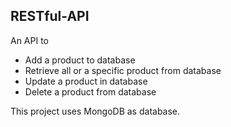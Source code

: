 ## RESTful-API

An API to <ul>
<li>Add a product to database</li>
<li>Retrieve all or a specific product from database</li>
<li>Update a product in database</li>
<li>Delete a product from database</li>
</ul>

This project uses MongoDB as database.
